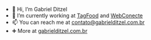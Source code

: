 - 👋 Hi, I’m Gabriel Ditzel
- 💼 I’m currently working at [TagFood](https://tagfood.com.br/) and [WebConecte](https://webconecte.com.br/)
- 📫 You can reach me at contato@gabrielditzel.com.br
- ➕ More at [gabrielditzel.com.br](https://gabrielditzel.com.br/)
